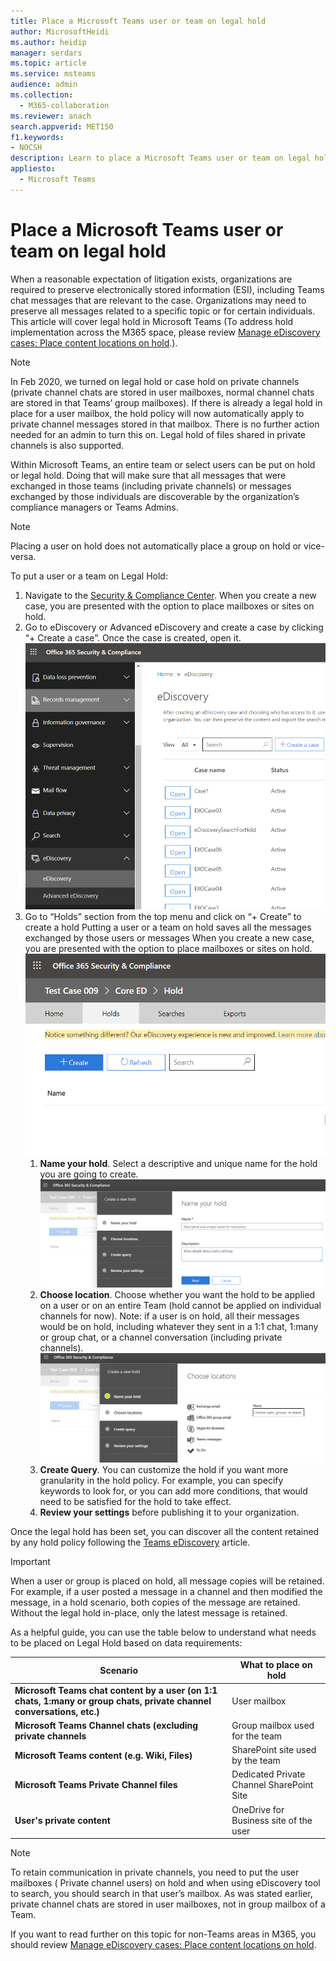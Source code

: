 ```yaml
---
title: Place a Microsoft Teams user or team on legal hold
author: MicrosoftHeidi
ms.author: heidip
manager: serdars
ms.topic: article
ms.service: msteams
audience: admin
ms.collection: 
  - M365-collaboration
ms.reviewer: anach
search.appverid: MET150
f1.keywords:
- NOCSH
description: Learn to place a Microsoft Teams user or team on legal hold using the Security & Compliance Center and learn what needs a legal hold based on data requirements.
appliesto: 
  - Microsoft Teams
---
```


Place a Microsoft Teams user or team on legal hold
==================================================

When a reasonable expectation of litigation exists, organizations are required to preserve electronically stored information (ESI), including Teams chat messages that are relevant to the case. Organizations may need to preserve all messages related to a specific topic or for certain individuals. This article will cover legal hold in Microsoft Teams (To address hold implementation across the M365 space, please review [Manage eDiscovery cases: Place content locations on hold](https://docs.microsoft.com/microsoft-365/compliance/ediscovery-cases#step-4-place-content-locations-on-hold).).

> [!NOTE]
> In Feb 2020, we turned on legal hold or case hold on private channels (private channel chats are stored in user mailboxes, normal channel chats are stored in that Teams’ group mailboxes). If there is already a legal hold in place for a user mailbox, the hold policy will now automatically apply to private channel messages stored in that mailbox. There is no further action needed for an admin to turn this on. Legal hold of files shared in private channels is also supported.

Within Microsoft Teams, an entire team or select users can be put on hold or legal hold. Doing that will make sure that all messages that were exchanged in those teams (including private channels) or messages exchanged by those individuals are discoverable by the organization’s compliance managers or Teams Admins.

> [!NOTE]
> Placing a user on hold does not automatically place a group on hold or vice-versa.

To put a user or a team on Legal Hold:

1. Navigate to the [Security & Compliance Center](https://go.microsoft.com/fwlink/?linkid=854628). When you create a new case, you are presented with the option to place mailboxes or sites on hold.
1. Go to eDiscovery or Advanced eDiscovery and create a case by clicking “+ Create a case”. Once the case is created, open it.
![Microsoft Teams eDiscovery tab is selected, showing the Create a case button.](media/LegalHold1.png)
1. Go to “Holds” section from the top menu and click on “+ Create” to create a hold Putting a user or a team on hold saves all the messages exchanged by those users or messages When you create a new case, you are presented with the option to place mailboxes or sites on hold.
![An image showing the Holds tab selected, and the Create button underneath.](media/LegalHold2.png)
    1. **Name your hold**. Select a descriptive and unique name for the hold you are going to create.
![This screenshot shows the Name your hold tab, where you can enter in a name and description for the hold you are creating.](media/LegalHold3.png)
    1. **Choose location**. Choose whether you want the hold to be applied on a user or on an entire Team (hold cannot be applied on individual channels for now). Note: if a user is on hold, all their messages would be on hold, including whatever they sent in a 1:1 chat, 1:many or group chat, or a channel conversation (including private channels).
    ![Here we have the Choose locations section of Create a new hold, where you can make decisions on what M365 options, including Microsoft Teams, you wish the hold to apply to.](media/LegalHold4.png)
    1. **Create Query**. You can customize the hold if you want more granularity in the hold policy. For example, you can specify keywords to look for, or you can add more conditions, that would need to be satisfied for the hold to take effect.
    1. **Review your settings** before publishing it to your organization.

Once the legal hold has been set, you can discover all the content retained by any hold policy following the [Teams eDiscovery](eDiscovery-investigation.md) article.

> [!IMPORTANT]
> When a user or group is placed on hold, all message copies will be retained. For example, if a user posted a message in a channel and then modified the message, in a hold scenario, both copies of the message are retained. Without the legal hold in-place, only the latest message is retained.

As a helpful guide, you can use the table below to understand what needs to be placed on Legal Hold based on data requirements:

|Scenario  |What to place on hold  |
|---------|---------|
|**Microsoft Teams chat content by a user (on 1:1 chats, 1:many or group chats, private channel conversations, etc.)**     |User mailbox         |
|**Microsoft Teams Channel chats (excluding private channels**    |Group mailbox used for the team         |
|**Microsoft Teams content (e.g. Wiki, Files)**     |SharePoint site used by the team         |
|**Microsoft Teams Private Channel files**     |Dedicated Private Channel SharePoint Site     |
|**User's private content**     |OneDrive for Business site of the user         |

> [!NOTE]
> To retain communication in private channels, you need to put the user mailboxes ( Private channel users) on hold and when using eDiscovery tool to search, you should search in that user’s mailbox. As was stated earlier, private channel chats are stored in user mailboxes, not in group mailbox of a Team.

If you want to read further on this topic for non-Teams areas in M365, you should review [Manage eDiscovery cases: Place content locations on hold](https://docs.microsoft.com/microsoft-365/compliance/ediscovery-cases#step-4-place-content-locations-on-hold).
